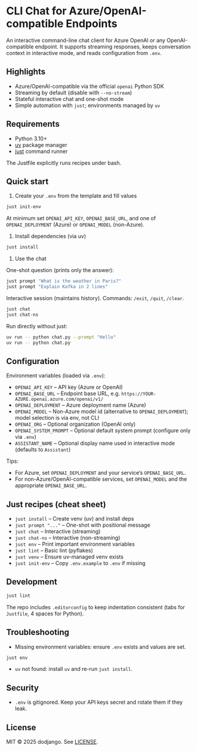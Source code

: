 # CLI Chat for Azure/OpenAI-compatible Endpoints

An interactive command-line chat client for Azure OpenAI or any OpenAI-compatible endpoint. It supports streaming responses, keeps conversation context in interactive mode, and reads configuration from `.env`.

## Highlights

- Azure/OpenAI-compatible via the official `openai` Python SDK
- Streaming by default (disable with `--no-stream`)
- Stateful interactive chat and one-shot mode
- Simple automation with `just`; environments managed by `uv`

## Requirements

- Python 3.10+
- [uv](https://docs.astral.sh/uv/) package manager
- [just](https://github.com/casey/just) command runner

The Justfile explicitly runs recipes under bash.

## Quick start

1. Create your `.env` from the template and fill values

```bash
just init-env
```

At minimum set `OPENAI_API_KEY`, `OPENAI_BASE_URL`, and one of `OPENAI_DEPLOYMENT` (Azure) or `OPENAI_MODEL` (non-Azure).

1. Install dependencies (via uv)

```bash
just install
```

1. Use the chat

One-shot question (prints only the answer):

```bash
just prompt "What is the weather in Paris?"
just prompt "Explain Kafka in 2 lines"
```

Interactive session (maintains history). Commands: `/exit`, `/quit`, `/clear`.

```bash
just chat
just chat-ns
```

Run directly without just:

```bash
uv run -- python chat.py --prompt "Hello"
uv run -- python chat.py
```

## Configuration

Environment variables (loaded via `.env`):

- `OPENAI_API_KEY`       – API key (Azure or OpenAI)
- `OPENAI_BASE_URL`      – Endpoint base URL, e.g. `https://YOUR-AZURE.openai.azure.com/openai/v1/`
- `OPENAI_DEPLOYMENT`    – Azure deployment name (Azure)
- `OPENAI_MODEL`         – Non-Azure model id (alternative to `OPENAI_DEPLOYMENT`); model selection is via env, not CLI
- `OPENAI_ORG`           – Optional organization (OpenAI only)
- `OPENAI_SYSTEM_PROMPT` – Optional default system prompt (configure only via `.env`)
- `ASSISTANT_NAME`       – Optional display name used in interactive mode (defaults to `Assistant`)

Tips:

- For Azure, set `OPENAI_DEPLOYMENT` and your service’s `OPENAI_BASE_URL`.
- For non-Azure/OpenAI-compatible services, set `OPENAI_MODEL` and the appropriate `OPENAI_BASE_URL`.

## Just recipes (cheat sheet)

- `just install`     – Create venv (uv) and install deps
- `just prompt "..."` – One-shot with positional message
- `just chat`        – Interactive (streaming)
- `just chat-ns`     – Interactive (non-streaming)
- `just env`         – Print important environment variables
- `just lint`        – Basic lint (pyflakes)
- `just venv`        – Ensure uv-managed venv exists
- `just init-env`    – Copy `.env.example` to `.env` if missing

## Development

```bash
just lint
```

The repo includes `.editorconfig` to keep indentation consistent (tabs for `Justfile`, 4 spaces for Python).

## Troubleshooting

- Missing environment variables: ensure `.env` exists and values are set.

```bash
just env
```

- `uv` not found: install `uv` and re-run `just install`.

## Security

- `.env` is gitignored. Keep your API keys secret and rotate them if they leak.

## License

MIT © 2025 dodjango. See [LICENSE](./LICENSE).
